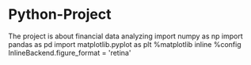 # Python-Project
The project is about financial data analyzing
import numpy as np
import pandas as pd
import matplotlib.pyplot as plt
%matplotlib inline
%config InlineBackend.figure_format = 'retina'



